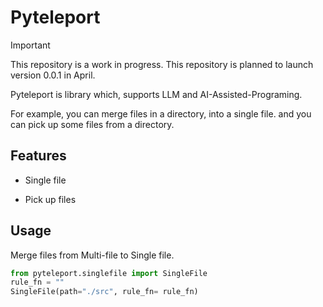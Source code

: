 # Pyteleport

> [!IMPORTANT]
> This repository is a work in progress.
> This repository is planned to launch version 0.0.1 in April.

Pyteleport is library which, supports LLM and AI-Assisted-Programing. 

For example, you can merge files in a directory, into a single file. and you can pick up some files from a directory.


## Features

- Single file

- Pick up files


## Usage
Merge files from Multi-file to Single file.
```python
from pyteleport.singlefile import SingleFile
rule_fn = ""
SingleFile(path="./src", rule_fn= rule_fn)
```
